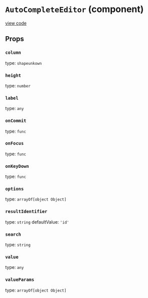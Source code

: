 `AutoCompleteEditor` (component)
================================
[view code](../src/addons/editors/AutoCompleteEditor.js)


Props
-----

### `column`

type: `shapeunkown`


### `height`

type: `number`


### `label`

type: `any`


### `onCommit`

type: `func`


### `onFocus`

type: `func`


### `onKeyDown`

type: `func`


### `options`

type: `arrayOf[object Object]`


### `resultIdentifier`

type: `string`
defaultValue: `'id'`


### `search`

type: `string`


### `value`

type: `any`


### `valueParams`

type: `arrayOf[object Object]`

